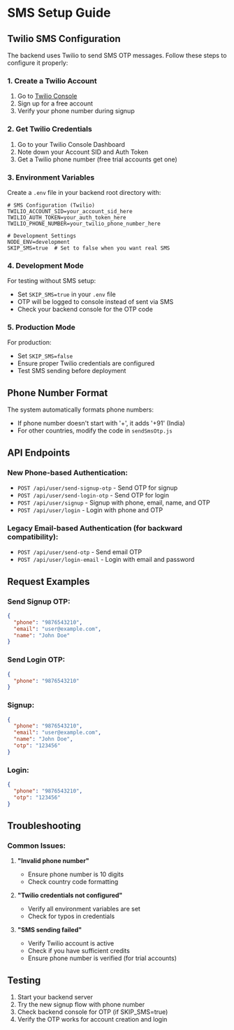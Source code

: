 # SMS Setup Guide

## Twilio SMS Configuration

The backend uses Twilio to send SMS OTP messages. Follow these steps to configure it properly:

### 1. Create a Twilio Account
1. Go to [Twilio Console](https://console.twilio.com/)
2. Sign up for a free account
3. Verify your phone number during signup

### 2. Get Twilio Credentials
1. Go to your Twilio Console Dashboard
2. Note down your Account SID and Auth Token
3. Get a Twilio phone number (free trial accounts get one)

### 3. Environment Variables
Create a `.env` file in your backend root directory with:

```env
# SMS Configuration (Twilio)
TWILIO_ACCOUNT_SID=your_account_sid_here
TWILIO_AUTH_TOKEN=your_auth_token_here
TWILIO_PHONE_NUMBER=your_twilio_phone_number_here

# Development Settings
NODE_ENV=development
SKIP_SMS=true  # Set to false when you want real SMS
```

### 4. Development Mode
For testing without SMS setup:
- Set `SKIP_SMS=true` in your `.env` file
- OTP will be logged to console instead of sent via SMS
- Check your backend console for the OTP code

### 5. Production Mode
For production:
- Set `SKIP_SMS=false`
- Ensure proper Twilio credentials are configured
- Test SMS sending before deployment

## Phone Number Format

The system automatically formats phone numbers:
- If phone number doesn't start with '+', it adds '+91' (India)
- For other countries, modify the code in `sendSmsOtp.js`

## API Endpoints

### New Phone-based Authentication:
- `POST /api/user/send-signup-otp` - Send OTP for signup
- `POST /api/user/send-login-otp` - Send OTP for login
- `POST /api/user/signup` - Signup with phone, email, name, and OTP
- `POST /api/user/login` - Login with phone and OTP

### Legacy Email-based Authentication (for backward compatibility):
- `POST /api/user/send-otp` - Send email OTP
- `POST /api/user/login-email` - Login with email and password

## Request Examples

### Send Signup OTP:
```json
{
  "phone": "9876543210",
  "email": "user@example.com",
  "name": "John Doe"
}
```

### Send Login OTP:
```json
{
  "phone": "9876543210"
}
```

### Signup:
```json
{
  "phone": "9876543210",
  "email": "user@example.com",
  "name": "John Doe",
  "otp": "123456"
}
```

### Login:
```json
{
  "phone": "9876543210",
  "otp": "123456"
}
```

## Troubleshooting

### Common Issues:
1. **"Invalid phone number"**
   - Ensure phone number is 10 digits
   - Check country code formatting

2. **"Twilio credentials not configured"**
   - Verify all environment variables are set
   - Check for typos in credentials

3. **"SMS sending failed"**
   - Verify Twilio account is active
   - Check if you have sufficient credits
   - Ensure phone number is verified (for trial accounts)

## Testing
1. Start your backend server
2. Try the new signup flow with phone number
3. Check backend console for OTP (if SKIP_SMS=true)
4. Verify the OTP works for account creation and login 